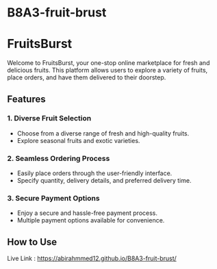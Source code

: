 # B8A3-fruit-brust
# FruitsBurst

Welcome to FruitsBurst, your one-stop online marketplace for fresh and delicious fruits. This platform allows users to explore a variety of fruits, place orders, and have them delivered to their doorstep.

## Features

### 1. Diverse Fruit Selection
- Choose from a diverse range of fresh and high-quality fruits.
- Explore seasonal fruits and exotic varieties.

### 2. Seamless Ordering Process
- Easily place orders through the user-friendly interface.
- Specify quantity, delivery details, and preferred delivery time.

### 3. Secure Payment Options
- Enjoy a secure and hassle-free payment process.
- Multiple payment options available for convenience.

## How to Use

Live Link : https://abirahmmed12.github.io/B8A3-fruit-brust/

